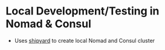 # Local Development/Testing in Nomad & Consul

- Uses [shipyard](https://github.com/shipyard-run) to create local Nomad and Consul cluster
